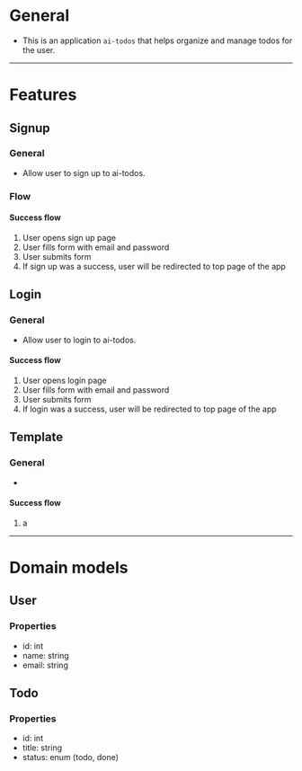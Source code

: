 # General
- This is an application `ai-todos` that helps organize and manage todos for the user.

---

# Features
## Signup
### General
- Allow user to sign up to ai-todos.

### Flow
#### Success flow
1. User opens sign up page
2. User fills form with email and password
3. User submits form
4. If sign up was a success, user will be redirected to top page of the app

## Login
### General
- Allow user to login to ai-todos.

#### Success flow
1. User opens login page
2. User fills form with email and password
3. User submits form
4. If login was a success, user will be redirected to top page of the app

## Template
### General
- 

#### Success flow
1. a

---

# Domain models

## User
### Properties
- id: int
- name: string
- email: string

## Todo
### Properties
- id: int
- title: string
- status: enum (todo, done)